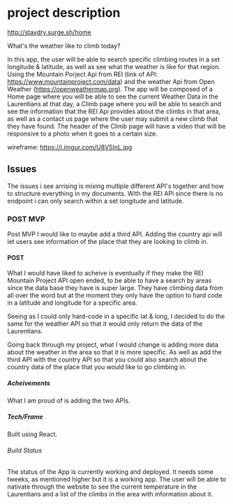# project description 

http://staydry.surge.sh/home

What's the weather like to climb today? 

In this app, the user will be able to search specific climbing routes in a set longitude & latitude, as well as see what the weather is like for that region. Using the Mountain Porject Api from REI (link of API: https://www.mountainproject.com/data) and the weather Api from Open Weather (https://openweathermap.org). The app will be composed of a Home page where you will be able to see the current Weather Data in the Laurentians at that day, a Climb page where you will be able to search and see the information that the REI Api provides about the climbs in that area, as well as a contact us page where the user may submit a new climb that they have found. The header of the Climb page will have a video that will be responsive to a photo when it goes to a certain size.

wireframe: https://i.imgur.com/U8V5InL.jpg

## Issues 
The issues i see arrising is mixing multiple different API's together and how to structure everything in my documents. With the REI APi since there is no endpoint i can only search within a set longitude and latitude.

### POST MVP

Post MVP I would like to maybe add a third API. Adding the country api will let users see information of the place that they are looking to climb in. 


#### POST
What I would have liked to acheive is eventually if they make the REI Mountain Project API open ended, to be able to have a search by areas since the data base they have is super large. They have climbing data from all over the word but at the moment they only have the option to hard code in a latitude and longitude for a specific area. 

Seeing as I could only hard-code in a specific lat & long, I decided to do the same for the weather API so that it would only return the data of the Laurentians. 

Going back through my project, what I would change is adding more data about the weather in the area so that it is more specific. As well as add the third API with the country API so that you could also search about the country data of the place that you would like to go climbing in. 

##### Acheivements 

What I am proud of is adding the two APIs. 

##### Tech/Frame

Built using React.

###### Build Status 
The status of the App is currently working and deployed. It needs some tweeks, as mentioned higher but it is a working app. The user will be able to nativate through the website to see the current temperature in the Laurentians and a list of the climbs in the area with information about it. 